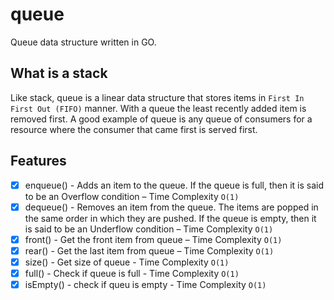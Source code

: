 # queue
Queue data structure written in GO.

## What is a stack
Like stack, queue is a linear data structure that stores items in `First In First Out (FIFO)` manner. With a queue the least recently added item is removed first. A good example of queue is any queue of consumers for a resource where the consumer that came first is served first.

## Features
- [x] enqueue() - Adds an item to the queue. If the queue is full, then it is said to be an Overflow condition – Time Complexity `O(1)`
- [x] dequeue() - Removes an item from the queue. The items are popped in the same order in which they are pushed. If the queue is empty, then it is said to be an Underflow condition – Time Complexity `O(1)`
- [x] front() - Get the front item from queue – Time Complexity `O(1)`
- [x] rear() - Get the last item from queue – Time Complexity `O(1)`
- [x] size() - Get size of queue - Time Complexity `O(1)`
- [x] full() - Check if queue is full - Time Complexity `O(1)`
- [x] isEmpty() - check if queu is empty - Time Complexity `O(1)`